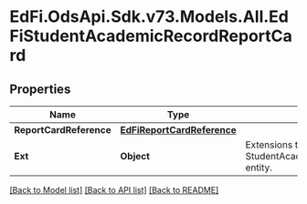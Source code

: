 # EdFi.OdsApi.Sdk.v73.Models.All.EdFiStudentAcademicRecordReportCard

## Properties

Name | Type | Description | Notes
------------ | ------------- | ------------- | -------------
**ReportCardReference** | [**EdFiReportCardReference**](EdFiReportCardReference.md) |  | 
**Ext** | **Object** | Extensions to the StudentAcademicRecordReportCard entity. | [optional] 

[[Back to Model list]](../../README.md#documentation-for-models) [[Back to API list]](../../README.md#documentation-for-api-endpoints) [[Back to README]](../../README.md)


